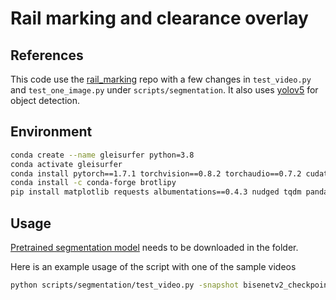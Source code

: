 # Rail marking and clearance overlay

## References

This code use the [rail_marking](https://github.com/xmba15/rail_marking) repo with a few changes in `test_video.py` and `test_one_image.py` under `scripts/segmentation`. It also uses [yolov5](https://github.com/ultralytics/yolov5) for object detection.

## Environment

```bash
conda create --name gleisurfer python=3.8
conda activate gleisurfer
conda install pytorch==1.7.1 torchvision==0.8.2 torchaudio==0.7.2 cudatoolkit=10.2 -c pytorch
conda install -c conda-forge brotlipy
pip install matplotlib requests albumentations==0.4.3 nudged tqdm pandas seaborn psutil
```

## Usage

[Pretrained segmentation model](https://drive.google.com/file/d/11FAmJR79bmO0SjzQIqBvWD8Zy9MTWYw2/view?usp=sharing) needs to be downloaded in the folder.

Here is an example usage of the script with one of the sample videos
```bash
python scripts/segmentation/test_video.py -snapshot bisenetv2_checkpoint_BiSeNetV2_epoch_300.pth -video_path /path_to_videos/Videos_with_sensordata/2022_08_17_14_00_27/movie.mp4
```
